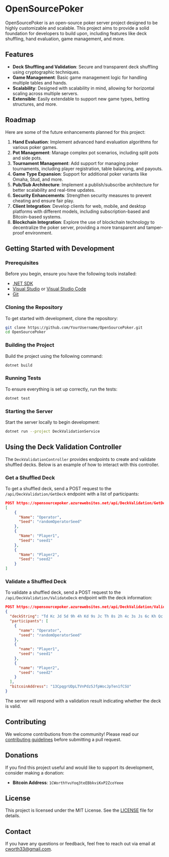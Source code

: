 # OpenSourcePoker

OpenSourcePoker is an open-source poker server project designed to be highly customizable and scalable. This project aims to provide a solid foundation for developers to build upon, including features like deck shuffling, hand evaluation, game management, and more.

## Features

- **Deck Shuffling and Validation**: Secure and transparent deck shuffling using cryptographic techniques.
- **Game Management**: Basic game management logic for handling multiple tables and hands.
- **Scalability**: Designed with scalability in mind, allowing for horizontal scaling across multiple servers.
- **Extensible**: Easily extendable to support new game types, betting structures, and more.

## Roadmap

Here are some of the future enhancements planned for this project:

1. **Hand Evaluation**: Implement advanced hand evaluation algorithms for various poker games.
2. **Pot Management**: Manage complex pot scenarios, including split pots and side pots.
3. **Tournament Management**: Add support for managing poker tournaments, including player registration, table balancing, and payouts.
4. **Game Type Expansion**: Support for additional poker variants like Omaha, Stud, and more.
5. **Pub/Sub Architecture**: Implement a publish/subscribe architecture for better scalability and real-time updates.
6. **Security Enhancements**: Strengthen security measures to prevent cheating and ensure fair play.
7. **Client Integration**: Develop clients for web, mobile, and desktop platforms with different models, including subscription-based and Bitcoin-based systems.
8. **Blockchain Integration**: Explore the use of blockchain technology to decentralize the poker server, providing a more transparent and tamper-proof environment.

## Getting Started with Development

### Prerequisites

Before you begin, ensure you have the following tools installed:

- [.NET SDK](https://dotnet.microsoft.com/download)
- [Visual Studio](https://visualstudio.microsoft.com/) or [Visual Studio Code](https://code.visualstudio.com/)
- [Git](https://git-scm.com/)

### Cloning the Repository

To get started with development, clone the repository:

```bash
git clone https://github.com/YourUsername/OpenSourcePoker.git
cd OpenSourcePoker
```

### Building the Project

Build the project using the following command:

```bash
dotnet build
```

### Running Tests

To ensure everything is set up correctly, run the tests:

```bash
dotnet test
```

### Starting the Server

Start the server locally to begin development:

```bash
dotnet run --project DeckValidationService
```

## Using the Deck Validation Controller

The `DeckValidationController` provides endpoints to create and validate shuffled decks. Below is an example of how to interact with this controller.

### Get a Shuffled Deck

To get a shuffled deck, send a POST request to the `/api/DeckValidation/GetDeck` endpoint with a list of participants:

```json
POST https://opensourcepoker.azurewebsites.net/api/DeckValidation/GetDeck
[
    {
      "Name": "Operator",
      "Seed": "randomOperatorSeed"
    },
    {
      "Name": "Player1",
      "Seed": "seed1"
    },
    {
      "Name": "Player2",
      "Seed": "seed2"
    }
]
```

### Validate a Shuffled Deck

To validate a shuffled deck, send a POST request to the `/api/DeckValidation/ValidateDeck` endpoint with the deck information:

```json
POST https://opensourcepoker.azurewebsites.net/api/DeckValidation/ValidateDeck
{
  "deckString": "Td Kc Jd 5d 9h 4h Kd 9s Jc Th 8s 2h 4c 3s Js 6c Kh Qc 7d Qh 6h Ts 5c 8h 5s Ks 9d 8d 2s Ad Ac 3c 7s 4d 2c Qs 3h 4s Tc 5h 2d 6d 7h 7c 9c Ah Jh Qd As 3d 8c 6s",
  "participants": [
    {
      "name": "Operator",
      "seed": "randomOperatorSeed"
    },
    {
      "name": "Player1",
      "seed": "seed1"
    },
    {
      "name": "Player2",
      "seed": "seed2"
    }
  ],
  "bitcoinAddress": "13CpqgrUDpLTVnPdz5JfpWocJpTen1fCSU"
}
```

The server will respond with a validation result indicating whether the deck is valid.

## Contributing

We welcome contributions from the community! Please read our [contributing guidelines](CONTRIBUTING.md) before submitting a pull request.

## Donations

If you find this project useful and would like to support its development, consider making a donation:

- **Bitcoin Address**: `1CWorthYvuYoq3teEBbkviKxP2ZcoYeee`

## License

This project is licensed under the MIT License. See the [LICENSE](LICENSE) file for details.

## Contact

If you have any questions or feedback, feel free to reach out via email at [cworth33@gmail.com](mailto:cworth33@gmail.com).
